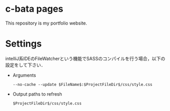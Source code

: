 # c-bata pages

This repository is my portfolio website.


# Settings

intelliJ系IDEのFileWatcherという機能でSASSのコンパイルを行う場合，以下の設定をして下さい．

* Arguments

    ```
    --no-cache --update $FileName$:$ProjectFileDir$/css/style.css
    ```
    
* Output paths to refresh

    ```
    $ProjectFileDir$/css/style.css
    ```